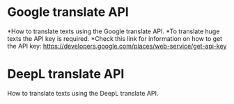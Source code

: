 # Google translate API
*How to translate texts using the Google translate API.
*To translate huge texts the API key is required.
*Check this link for information on how to get the API key: https://developers.google.com/places/web-service/get-api-key



# DeepL translate API
How to translate texts using the DeepL translate API.

